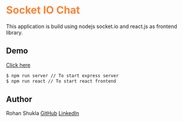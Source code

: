 # <span style="color:#ff8333">Socket IO Chat</span>

This application is build using nodejs socket.io and react.js as frontend library. 

## Demo
[Click here](https://socket-nodejs-chat.herokuapp.com)

```bash
$ npm run server // To start express server
$ npm run react // To start react frontend
```


## Author
Rohan Shukla [GitHub](https://github.com/shuklarohan) [LinkedIn](https://www.linkedin.com/in/shuklarohan)
